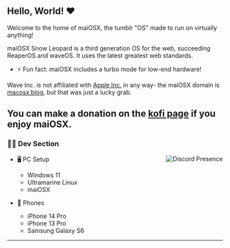 ## Hello, World! ❤️
<p>Welcome to the home of maiOSX, the tumblr "OS" made to run on virtually anything!</p>

maiOSX Snow Leopard is a third generation OS for the web, succeeding ReaperOS and waveOS. It uses the latest greatest web standards.

- ⚡ Fun fact: maiOSX includes a turbo mode for low-end hardware!

Wave Inc. is not affiliated with [Apple Inc.](https://apple.com) in any way- the maiOSX domain is [macosx.blog](https://macosx.blog), but that was just a lucky grab.

## You can make a donation on the [kofi page](https://ko-fi.com/maiosx) if you enjoy maiOSX.


### 🧑‍💻 Dev Section

<a href="https://discord.com/users/1268241660630794322"><img src="https://lanyard.cnrad.dev/api/1268241660630794322" alt="Discord Presence" align="right">
</a>

- 🖥️ PC Setup
  - Windows 11
  - Ultramarine Linux
  - maiOSX
    
- 📱 Phones
  - iPhone 14 Pro
  - iPhone 13 Pro
  - Samsung Galaxy S6
---
